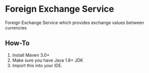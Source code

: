 # Foreign Exchange Service
Foreign Exchange Service which provides exchange values between currencies

## How-To

1. Install Maven 3.0+
2. Make sure you have Java 1.8+ JDK
3. Import this into your IDE.
